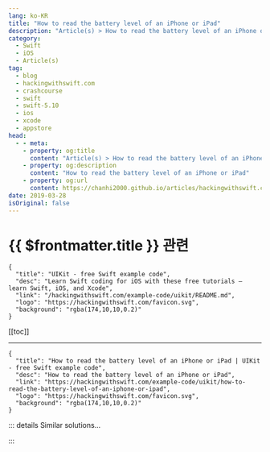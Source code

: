 ```yaml
---
lang: ko-KR
title: "How to read the battery level of an iPhone or iPad"
description: "Article(s) > How to read the battery level of an iPhone or iPad"
category:
  - Swift
  - iOS
  - Article(s)
tag: 
  - blog
  - hackingwithswift.com
  - crashcourse
  - swift
  - swift-5.10
  - ios
  - xcode
  - appstore
head:
  - - meta:
    - property: og:title
      content: "Article(s) > How to read the battery level of an iPhone or iPad"
    - property: og:description
      content: "How to read the battery level of an iPhone or iPad"
    - property: og:url
      content: https://chanhi2000.github.io/articles/hackingwithswift.com/example-code/uikit/how-to-read-the-battery-level-of-an-iphone-or-ipad.html
date: 2019-03-28
isOriginal: false
---
```


# {{ $frontmatter.title }} 관련

```component VPCard
{
  "title": "UIKit - free Swift example code",
  "desc": "Learn Swift coding for iOS with these free tutorials – learn Swift, iOS, and Xcode",
  "link": "/hackingwithswift.com/example-code/uikit/README.md",
  "logo": "https://hackingwithswift.com/favicon.svg",
  "background": "rgba(174,10,10,0.2)"
}
```

[[toc]]

---

```component VPCard
{
  "title": "How to read the battery level of an iPhone or iPad | UIKit - free Swift example code",
  "desc": "How to read the battery level of an iPhone or iPad",
  "link": "https://hackingwithswift.com/example-code/uikit/how-to-read-the-battery-level-of-an-iphone-or-ipad",
  "logo": "https://hackingwithswift.com/favicon.svg",
  "background": "rgba(174,10,10,0.2)"
}
```

<!-- TODO: 작성 -->

<!--
iOS lets you track the battery level and status of the device you’re running on, which is helpful if you’re overlaying some sort of battery indicator over your user interface. You could even write a trivial app to detect power outages just by plugging in a spare phone then waiting for the charge state to change.

To get started, first enable the `isBatteryMonitoringEnabled` property of the current device, like this:

```swift
UIDevice.current.isBatteryMonitoringEnabled = true
```

You can now read the current battery level as a value between 0.0 (flat) and 1.0 (fully charged) using this:

```swift
let level = UIDevice.current.batteryLevel
```

If you want to be notified every time the battery level changes you can register for the `UIDeviceBatteryLevelDidChange` notification (sent up to once a minute), and you can also register for `UIDeviceBatteryStateDidChange` notification to see when the charge state changes. Both of those require `isBatteryMonitoringEnabled` to be enabled.

-->

::: details Similar solutions…

<!--
/example-code/uikit/how-to-check-whether-an-iphone-or-ipad-is-upside-down-or-face-up">How to check whether an iPhone or iPad is upside down or face up 
/example-code/uikit/how-to-hide-the-home-indicator-on-iphone-x">How to hide the home indicator on iPhone X 
/example-code/location/how-to-make-an-iphone-transmit-an-ibeacon">How to make an iPhone transmit an iBeacon 
/quick-start/swiftui/how-to-read-the-size-and-position-of-a-scrollview">How to read the size and position of a scrollview 
/example-code/uikit/how-to-read-a-title-from-a-uipickerview-using-titleforrow">How to read a title from a UIPickerView using titleForRow</a>
-->

:::

